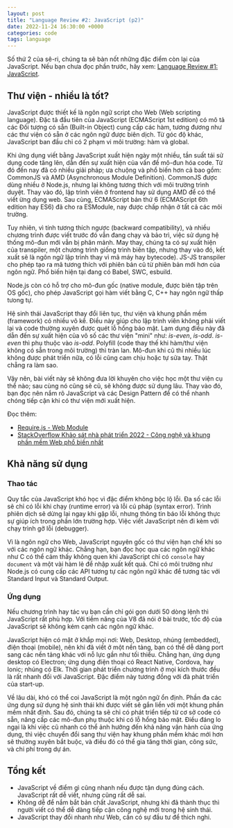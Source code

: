 ```yaml
---
layout: post
title: "Language Review #2: JavaScript (p2)"
date: 2022-11-24 16:30:00 +0000
categories: code
tags: language
---
```


Số thứ 2 của sê-ri, chúng ta sẽ bàn nốt những đặc điểm còn lại của JavaScript.
Nếu bạn chưa đọc phần trước, hãy xem:
[Language Review #1: JavaScript](./2022-10-31-langreview-1.md).

## Thư viện - nhiều là tốt?

JavaScript được thiết kế là ngôn ngữ script cho Web (Web scripting language).
Đặc tả đầu tiên của JavaScript (ECMAScript 1st edition) có mô tả các Đối tượng
có sẵn (Built-in Object) cung cấp các hàm, tương đương như các thư viện có sẵn
ở các ngôn ngữ được biên dịch. Từ góc độ khác, JavaScript ban đầu chỉ có 2 phạm
vi môi trường: hàm và global.

Khi ứng dụng viết bằng JavaScript xuất hiện ngày một nhiều, tần suất tái sử dụng
code tăng lên, dẫn đến sự xuất hiện của vấn đề mô-đun hóa code. Từ đó đến nay đã
có nhiều giải pháp; ưa chuộng và phổ biến hơn cả bao gồm: CommonJS và AMD
(Asynchronous Module Definition). CommonJS được dùng nhiều ở Node.js, nhưng lại
không tương thích với môi trường trình duyệt. Thay vào đó, lập trình viên ở
frontend hay sử dụng AMD để có thể viết ừng dụng web. Sau cùng, ECMAScript bản
thứ 6 (ECMAScript 6th edition hay ES6) đã cho ra ESModule, nay được chấp nhận
ở tất cả các môi trường.

Tuy nhiên, vì tính tương thích ngược (backward compatibility), và nhiều chương
trình được viết trước đó vẫn đang chạy và bảo trì, việc sử dụng hệ thống mô-đun
mới vẫn bị phân mảnh. May thay, chúng ta có sự xuất hiện của transpiler, một 
chương trình giống trình biên tập, nhưng thay vào đó, kết xuất sẽ là ngôn ngữ
lập trình thay vì mã máy hay bytecode). JS-JS transpiler cho phép tạo ra mã
tương thích với phiên bản cũ từ phiên bản mới hơn của ngôn ngữ. Phổ biến hiện
tại đang có Babel, SWC, esbuild.

Node.js còn có hỗ trợ cho mô-đun gốc (native module, được biên tập trên OS gốc),
cho phép JavaScript gọi hàm viết bằng C, C++ hay ngôn ngữ thấp tưong tự. 

Hệ sinh thái JavaScript thay đổi liên tục, thư viện và khung phần mềm (framework)
có nhiều vô kể. Điều này giúp cho lập trình viên không phải viết lại và code
thường xuyên được quét lỗ hổng bảo mật. Lạm dụng điều này đã dẫn đến sự xuất
hiện của vô số các thư viện "mini" như: _is-even_, _is-odd_. _is-even_ thì
phụ thuộc vào _is-odd_. Polyfill (code thay thế khi hàm/thư viện không có sẵn
trong môi trường) thì tràn lan. Mô-đun khi cũ thì nhiều lúc không được phát
triển nữa, có lỗi cũng cam chịu hoặc tự sửa tay. Thật chẵng ra làm sao.

Vậy nên, bài viết này sẽ không đưa lời khuyên cho việc học một thư viện cụ thể
nào; sau cùng nó cũng sẽ cũ, sẽ không được sử dụng lâu. Thay vào đó, bạn đọc
nên nắm rõ JavaScript và các Design Pattern để có thể nhanh chóng tiếp cận khi
có thư viện mới xuất hiện.

Đọc thêm:
- [Require.js - Web Module](https://requirejs.org/docs/why.html)
- [StackOverflow Khảo sát nhà phát triển 2022 - Công nghệ và khung phần mềm Web phổ biến nhất](https://survey.stackoverflow.co/2022/#section-most-popular-technologies-web-frameworks-and-technologies)

## Khả năng sử dụng

### Thao tác

Quy tắc của JavaScript khó học vì đặc điểm không bộc lộ lỗi. Đa số các lỗi sẽ
chỉ có lỗi khi chạy (runtime error) và lỗi cú pháp (syntax error). Trình phiên
dịch sẽ dừng lại ngay khi gặp lỗi, nhưng thông tin báo lỗi không thực sự giúp
ích trong phần lớn trường hợp. Việc viết JavaScript nên đi kèm với chạy trình
gỡ lỗi (debugger).

Vì là ngôn ngữ cho Web, JavaScript nguyên gốc có thư viện hạn chế khi so với các ngôn ngữ khác.
Chẳng hạn, bạn đọc học qua các ngôn ngữ khác như C có thể cảm thấy không quen khi
JavaScript chỉ có `console` hay `document` và một vài hàm lẻ để nhập xuất kết quả.
Chỉ có môi trường như Node.js có cung cấp các API tương tự các ngôn ngữ khác để
tương tác với Standard Input và Standard Output.


### Ứng dụng

Nếu chương trình hay tác vụ bạn cần chỉ gói gọn dưới 50 dòng lệnh thì JavaScript
rất phù hợp. Với tiềm năng của V8 đã nói ở bài trước, tốc độ của JavaScript sẽ
không kém cạnh các ngôn ngữ khác.

JavaScript hiện có mặt ở khắp mọi nơi: Web, Desktop, nhúng (embedded),
điện thoại (mobile), nên khi đã viết ở một nền tảng, bạn có thể dễ dàng port
sang các nền tảng khác với nỗ lực gần như tối thiểu. Chẳng hạn, ứng dụng desktop
có Electron; ứng dụng điện thoại có React Native, Cordova, hay Ionic; nhúng có
Elk. Thời gian phát triển chương trình ở mọi kích thước đều là rất nhanh đối với
JavaScript. Đặc điểm này tương đồng với đà phát triển của start-up.

Về lâu dài, khó có thể coi JavaScript là một ngôn ngữ ổn định. Phần đa các ứng
dụng sử dụng hệ sinh thái khi được viết sẽ gắn liền với một khung phần mềm nhất
định. Sau đó, chúng ta sẽ chỉ có phát triển tiếp từ cơ sở code có sẵn, nâng cấp
các mô-đun phụ thuộc khi có lỗ hổng bảo mật. Điều đáng lo ngại là khi việc cũ
nhanh có thể ảnh hưởng đến khả năng vận hành của ứng dụng, thì việc chuyển đổi
sang thư viện hay khung phần mềm khác mới hơn sẽ thường xuyên bắt buộc, và điều
đó có thể gia tăng thời gian, công sức, và chi phí trong dự án.

## Tổng kết

- JavaScript về điểm gì cũng nhanh nếu được tận dụng đúng cách.
JavaScript rất dễ viết, nhưng cũng rất dễ sai.
- Không dễ để nắm bắt bản chất JavaScript, nhưng khi đã thành thục thì người
viết có thể dễ dàng tiếp cận công nghệ mới trong hệ sinh thái.
- JavaScript thay đổi nhanh như Web, cần có sự đầu tư để thich nghi.